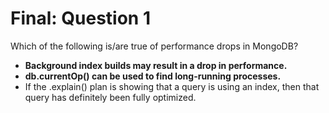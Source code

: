 # Final: Question 1

Which of the following is/are true of performance drops in MongoDB?

- **Background index builds may result in a drop in performance.**
- **db.currentOp() can be used to find long-running processes.**
- If the .explain() plan is showing that a query is using an index, then that query has definitely been fully optimized.
